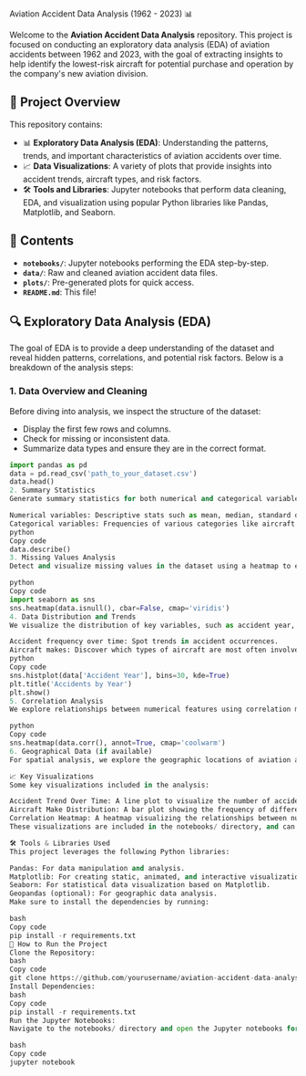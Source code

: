 Aviation Accident Data Analysis (1962 - 2023) 📊

Welcome to the **Aviation Accident Data Analysis** repository. This project is focused on conducting an exploratory data analysis (EDA) of aviation accidents between 1962 and 2023, with the goal of extracting insights to help identify the lowest-risk aircraft for potential purchase and operation by the company's new aviation division.

## 🌟 Project Overview

This repository contains:

- 📊 **Exploratory Data Analysis (EDA)**: Understanding the patterns, trends, and important characteristics of aviation accidents over time.
- 📈 **Data Visualizations**: A variety of plots that provide insights into accident trends, aircraft types, and risk factors.
- 🛠️ **Tools and Libraries**: Jupyter notebooks that perform data cleaning, EDA, and visualization using popular Python libraries like Pandas, Matplotlib, and Seaborn.

## 📑 Contents

- **`notebooks/`**: Jupyter notebooks performing the EDA step-by-step.
- **`data/`**: Raw and cleaned aviation accident data files.
- **`plots/`**: Pre-generated plots for quick access.
- **`README.md`**: This file!

## 🔍 Exploratory Data Analysis (EDA)

The goal of EDA is to provide a deep understanding of the dataset and reveal hidden patterns, correlations, and potential risk factors. Below is a breakdown of the analysis steps:

### 1. **Data Overview and Cleaning**

Before diving into analysis, we inspect the structure of the dataset:
- Display the first few rows and columns.
- Check for missing or inconsistent data.
- Summarize data types and ensure they are in the correct format.

```python
import pandas as pd
data = pd.read_csv('path_to_your_dataset.csv')
data.head()
2. Summary Statistics
Generate summary statistics for both numerical and categorical variables:

Numerical variables: Descriptive stats such as mean, median, standard deviation, and outliers.
Categorical variables: Frequencies of various categories like aircraft makes and accident causes.
python
Copy code
data.describe()
3. Missing Values Analysis
Detect and visualize missing values in the dataset using a heatmap to ensure no key data is lost during analysis.

python
Copy code
import seaborn as sns
sns.heatmap(data.isnull(), cbar=False, cmap='viridis')
4. Data Distribution and Trends
We visualize the distribution of key variables, such as accident year, to understand overall trends:

Accident frequency over time: Spot trends in accident occurrences.
Aircraft makes: Discover which types of aircraft are most often involved in incidents.
python
Copy code
sns.histplot(data['Accident Year'], bins=30, kde=True)
plt.title('Accidents by Year')
plt.show()
5. Correlation Analysis
We explore relationships between numerical features using correlation matrices. For example, we might find out how accident severity relates to aircraft age or flight conditions.

python
Copy code
sns.heatmap(data.corr(), annot=True, cmap='coolwarm')
6. Geographical Data (if available)
For spatial analysis, we explore the geographic locations of aviation accidents using geopandas or other mapping tools.

📈 Key Visualizations
Some key visualizations included in the analysis:

Accident Trend Over Time: A line plot to visualize the number of accidents each year.
Aircraft Make Distribution: A bar plot showing the frequency of different aircraft models involved in accidents.
Correlation Heatmap: A heatmap visualizing the relationships between numerical variables such as aircraft age, flight hours, and accident severity.
These visualizations are included in the notebooks/ directory, and can be dynamically generated within the Jupyter notebooks.

🛠️ Tools & Libraries Used
This project leverages the following Python libraries:

Pandas: For data manipulation and analysis.
Matplotlib: For creating static, animated, and interactive visualizations.
Seaborn: For statistical data visualization based on Matplotlib.
Geopandas (optional): For geographic data analysis.
Make sure to install the dependencies by running:

bash
Copy code
pip install -r requirements.txt
📝 How to Run the Project
Clone the Repository:
bash
Copy code
git clone https://github.com/yourusername/aviation-accident-data-analysis.git
Install Dependencies:
bash
Copy code
pip install -r requirements.txt
Run the Jupyter Notebooks:
Navigate to the notebooks/ directory and open the Jupyter notebooks for interactive EDA:

bash
Copy code
jupyter notebook
